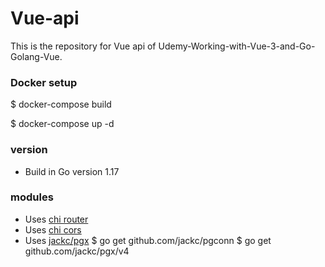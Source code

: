 # Vue-api

This is the repository for Vue api of Udemy-Working-with-Vue-3-and-Go-Golang-Vue.

### Docker setup
$ docker-compose build

$ docker-compose up -d

### version
- Build in Go version 1.17

### modules
- Uses [chi router](https://github.com/go-chi/chi)
- Uses [chi cors](https://github.com/go-chi/cors)
- Uses [jackc/pgx](https://github.com/jackc/pgx)
    $ go get github.com/jackc/pgconn
    $ go get github.com/jackc/pgx/v4